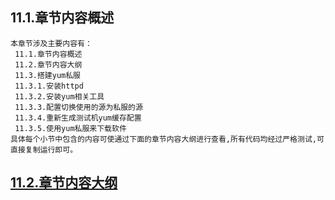 
## 11.1.章节内容概述
    本章节涉及主要内容有：
     11.1.章节内容概述
     11.2.章节内容大纲
     11.3.搭建yum私服
     11.3.1.安装httpd
     11.3.2.安装yum相关工具
     11.3.3.配置切换使用的源为私服的源
     11.3.4.重新生成测试机yum缓存配置
     11.3.5.使用yum私服来下载软件
	具体每个小节中包含的内容可使通过下面的章节内容大纲进行查看,所有代码均经过严格测试,可直接复制运行即可。

## <a href="/enhance/markmap/environment/centos/centos7/chapter/centos7-outline5-chapter11.html" target="_blank">11.2.章节内容大纲</a>

<Markmap localtion="/enhance/markmap/environment/centos/centos7/chapter/centos7-outline5-chapter11.html" height="500rem"/>


